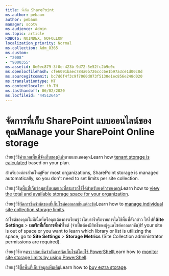 ```yaml
---
title: ที่เก็บ SharePoint
ms.author: pebaum
author: pebaum
manager: scotv
ms.audience: Admin
ms.topic: article
ROBOTS: NOINDEX, NOFOLLOW
localization_priority: Normal
ms.collection: Adm_O365
ms.custom:
- "2008"
- "9000355"
ms.assetid: 8e0ec879-3f0e-423b-9d72-5e52fc2b9e0c
ms.openlocfilehash: cfe6091baec784a0b726ccc6e1b97a3ce1d00c8d
ms.sourcegitcommit: bc7d6f4f3c9f7060d073f5130e1ec856e248d020
ms.translationtype: MT
ms.contentlocale: th-TH
ms.lasthandoff: 06/02/2020
ms.locfileid: "44512645"
---
```

# <a name="manage-your-sharepoint-online-storage"></a><span data-ttu-id="5f560-102">จัดการที่เก็บ SharePoint แบบออนไลน์ของคุณ</span><span class="sxs-lookup"><span data-stu-id="5f560-102">Manage your SharePoint Online storage</span></span>

<span data-ttu-id="5f560-103">เรียนรู้วิธี[คํานวณพื้นที่จัดเก็บของผู้เช่า](https://docs.microsoft.com/office365/servicedescriptions/sharepoint-online-service-description/sharepoint-online-limits?redirectedfrom=MSDN#limits-by-plan)ตามแผนของคุณ</span><span class="sxs-lookup"><span data-stu-id="5f560-103">Learn how [tenant storage is calculated](https://docs.microsoft.com/office365/servicedescriptions/sharepoint-online-service-description/sharepoint-online-limits?redirectedfrom=MSDN#limits-by-plan) based on your plan.</span></span>

<span data-ttu-id="5f560-104">สําหรับองค์กรส่วนใหญ่</span><span class="sxs-lookup"><span data-stu-id="5f560-104">For most organizations, SharePoint storage is managed automatically, so you don't need to set limits per site collection.</span></span>

<span data-ttu-id="5f560-105">เรียนรู้วิธี[ดูพื้นที่เก็บข้อมูลทั้งหมดและที่สามารถใช้ได้สําหรับองค์กรของคุณ](https://docs.microsoft.com/sharepoint/manage-site-collection-storage-limits)</span><span class="sxs-lookup"><span data-stu-id="5f560-105">Learn how to [view the total and available storage space for your organization](https://docs.microsoft.com/sharepoint/manage-site-collection-storage-limits).</span></span>

<span data-ttu-id="5f560-106">เรียนรู้วิธี[จัดการขีดจํากัดของที่เก็บไซต์คอลเลกชันแต่ละข้อ](https://docs.microsoft.com/sharepoint/manage-site-collection-storage-limits#manage-individual-site-storage-limits)</span><span class="sxs-lookup"><span data-stu-id="5f560-106">Learn how to [manage individual site collection storage limits](https://docs.microsoft.com/sharepoint/manage-site-collection-storage-limits#manage-individual-site-storage-limits).</span></span>

<span data-ttu-id="5f560-107">ถ้าไซต์ของคุณไม่มีเนื้อที่หรือคุณต้องการเรียนรู้ว่าไลบรารีหรือรายการใดใช้พื้นที่ดังกล่าว ให้ไปที่**Site Settings**  >  **เมตริกที่เก็บการตั้งค่า**ไซต์ (จําเป็นต้องมีสิทธิ์ของผู้ดูแลไซต์คอลเลกชัน)</span><span class="sxs-lookup"><span data-stu-id="5f560-107">If your site is out of space or you want to learn which library or list is utilizing the space, go to **Site Settings** > **Storage Metrics** (Site Collection administrator permissions are required).</span></span>

<span data-ttu-id="5f560-108">เรียนรู้วิธีการ[ตรวจสอบขีดจํากัดการจัดเก็บไซต์โดยใช้ PowerShell](https://docs.microsoft.com/sharepoint/manage-site-collection-storage-limits#monitor-site-storage-limits-by-using-powershell)</span><span class="sxs-lookup"><span data-stu-id="5f560-108">Learn how to [monitor site storage limits by using PowerShell](https://docs.microsoft.com/sharepoint/manage-site-collection-storage-limits#monitor-site-storage-limits-by-using-powershell).</span></span>

<span data-ttu-id="5f560-109">เรียนรู้วิธี[ซื้อพื้นที่เก็บข้อมูลเพิ่มเติม](https://docs.microsoft.com/microsoft-365/commerce/add-storage-space)</span><span class="sxs-lookup"><span data-stu-id="5f560-109">Learn how to [buy extra storage](https://docs.microsoft.com/microsoft-365/commerce/add-storage-space).</span></span> 
  